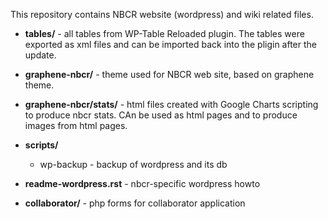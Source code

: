This repository contains NBCR website (wordpress) and wiki
related  files.


* **tables/** - all tables from WP-Table Reloaded plugin. 
The tables were exported as xml files and can be imported back into the pligin
after the update. 

* **graphene-nbcr/** - theme used for NBCR web site, based on graphene theme. 
  
* **graphene-nbcr/stats/** -  html files created with Google Charts scripting
to produce nbcr stats. CAn be used as html pages and to produce images from html pages. 

* **scripts/** 
  - wp-backup - backup of wordpress and its db

* **readme-wordpress.rst** -  nbcr-specific wordpress howto

* **collaborator/** - php forms for collaborator application
